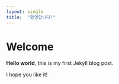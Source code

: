 ```yaml
---
layout: single
title:  "환영합니다!"
---
```


# Welcome

**Hello world**, this is my first Jekyll blog post.

I hope you like it!
